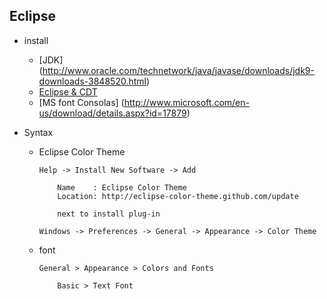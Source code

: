 Eclipse
---

+ install
    - [JDK] (http://www.oracle.com/technetwork/java/javase/downloads/jdk9-downloads-3848520.html)
    - [Eclipse & CDT](https://github.com/gnu-mcu-eclipse/org.eclipse.epp.packages/releases/)
    - [MS font Consolas] (http://www.microsoft.com/en-us/download/details.aspx?id=17879)

+ Syntax
    - Eclipse Color Theme
        ```
        Help -> Install New Software -> Add

            Name    : Eclipse Color Theme
            Location: http://eclipse-color-theme.github.com/update

            next to install plug-in

        Windows -> Preferences -> General -> Appearance -> Color Theme
        ```

    - font
        ```
        General > Appearance > Colors and Fonts

            Basic > Text Font
        ```



